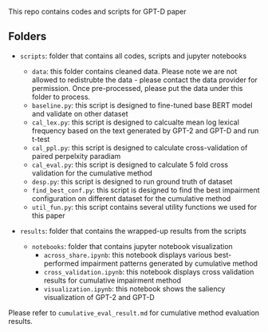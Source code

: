 This repo contains codes and scripts for GPT-D paper

## Folders

- ```scripts```: folder that contains all codes, scripts and jupyter notebooks
    - ```data```: this folder contains cleaned data. Please note we are not allowed to redistrubte the data - please contact the data provider for permission. Once pre-processed, please put the data under this folder to process.
    - ```baseline.py```: this script is designed to fine-tuned base BERT model and validate on other dataset
    - ```cal_lex.py```: this script is designed to calcualte mean log lexical frequency based on the text generated by GPT-2 and GPT-D and run t-test
    - ```cal_ppl.py```: this script is designed to calculate cross-validation of paired perpelxity paradiam
    - ```cal_eval.py```: this script is designed to calculate 5 fold cross validation for the cumulative method
    - ```desp.py```: this script is designed to run ground truth of dataset
    - ```find_best_conf.py```: this script is designed to find the best impairment configuration on different dataset for the cumulative method
    - ```util_fun.py```: this script contains several utility functions we used for this paper

- ```results```: folder that contains the wrapped-up results from the scripts
    - ```notebooks```: folder that contains jupyter notebook visualization
        - ```across_share.ipynb```: this notebook displays various best-performed impairment patterns generated by cumulative method
        - ```cross_validation.ipynb```: this notebook displays cross validation results for cumulative impairment method
        - ```visualization.ipynb```: this notebook shows the saliency visualization of GPT-2 and GPT-D

Please refer to ```cumulative_eval_result.md``` for cumulative method evaluation results.

